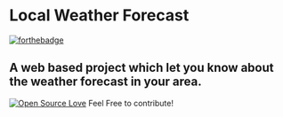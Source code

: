 # Local Weather Forecast
[![forthebadge](https://forthebadge.com/images/badges/built-with-love.svg)](https://raghav6.github.io/Local-Weather-Forecast/)
## A web based project which let you know about the weather forecast in your area.
[![Open Source Love](https://badges.frapsoft.com/os/v1/open-source.svg?v=103)](https://github.com/ellerbrock/open-source-badges/)
Feel Free to contribute!
